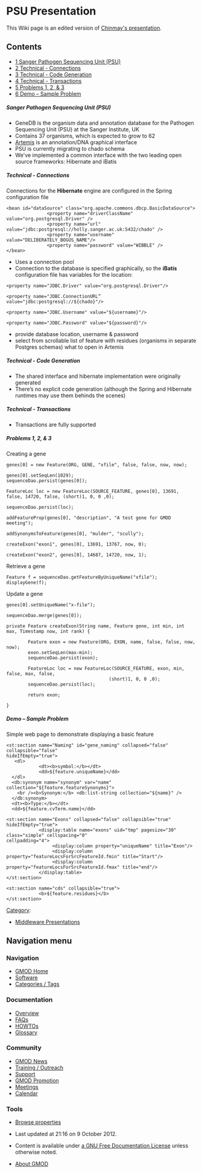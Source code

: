 



<span id="top"></span>




# <span dir="auto">PSU Presentation</span>









This Wiki page is an edited version of
<a href="https://raw.githubusercontent.com/GMOD/gmod.github.io/main/mediawiki/images/5/56/PSU.pdf" class="internal"
title="PSU.pdf">Chinmay's presentation</a>.


## Contents



- [<span class="tocnumber">1</span> <span class="toctext">Sanger
  Pathogen Sequencing Unit
  (PSU)</span>](#Sanger_Pathogen_Sequencing_Unit_.28PSU.29)
- [<span class="tocnumber">2</span> <span class="toctext">Technical -
  Connections</span>](#Technical_-_Connections)
- [<span class="tocnumber">3</span> <span class="toctext">Technical -
  Code Generation</span>](#Technical_-_Code_Generation)
- [<span class="tocnumber">4</span> <span class="toctext">Technical -
  Transactions</span>](#Technical_-_Transactions)
- [<span class="tocnumber">5</span> <span class="toctext">Problems 1, 2,
  & 3</span>](#Problems_1.2C_2.2C_.26_3)
- [<span class="tocnumber">6</span> <span class="toctext">Demo – Sample
  Problem</span>](#Demo_.E2.80.93_Sample_Problem)



##### <span id="Sanger_Pathogen_Sequencing_Unit_.28PSU.29" class="mw-headline">Sanger Pathogen Sequencing Unit (PSU)</span>

- GeneDB is the organism data and annotation database for the Pathogen
  Sequencing Unit (PSU) at the Sanger Institute, UK
- Contains 37 organisms, which is expected to grow to 62
- [Artemis](Artemis "Artemis") is an annotation/DNA graphical interface
- PSU is currently migrating to chado schema
- We've implemented a common interface with the two leading open source
  frameworks: Hibernate and iBatis

##### <span id="Technical_-_Connections" class="mw-headline">Technical - Connections</span>

Connections for the **Hibernate** engine are configured in the Spring
configuration file


``` de1
<bean id="dataSource" class="org.apache.commons.dbcp.BasicDataSource">
               <property name="driverClassName" value="org.postgresql.Driver" />
               <property name="url" value="jdbc:postgresql://holly.sanger.ac.uk:5432/chado" />
               <property name="username" value="DELIBERATELY_BOGUS_NAME"/>
               <property name="password" value="WIBBLE" />
</bean>
```


- Uses a connection pool
- Connection to the database is specified graphically, so the **iBatis**
  configuration file has variables for the location:


``` de1
<property name="JDBC.Driver" value="org.postgresql.Driver"/>
 
<property name="JDBC.ConnectionURL” value="jdbc:postgresql://${chado}"/>
 
<property name="JDBC.Username" value="${username}"/>
 
<property name="JDBC.Password" value="${password}"/>
```


- provide database location, username & password
- select from scrollable list of feature with residues (organisms in
  separate Postgres schemas) what to open in Artemis

##### <span id="Technical_-_Code_Generation" class="mw-headline">Technical - Code Generation</span>

- The shared interface and hibernate implementation were originally
  generated
- There’s no explicit code generation (although the Spring and Hibernate
  runtimes may use them behinds the scenes)

##### <span id="Technical_-_Transactions" class="mw-headline">Technical - Transactions</span>

- Transactions are fully supported

##### <span id="Problems_1.2C_2.2C_.26_3" class="mw-headline">Problems 1, 2, & 3</span>

Creating a gene


``` de1
genes[0] = new Feature(ORG, GENE, "xfile", false, false, now, now);
 
genes[0].setSeqLen(1029);
sequenceDao.persist(genes[0]);
 
FeatureLoc loc = new FeatureLoc(SOURCE_FEATURE, genes[0], 13691, false, 14720, false, (short)1, 0, 0 ,0);
 
sequenceDao.persist(loc);
 
addFeatureProp(genes[0], "description", "A test gene for GMOD meeting");
 
addSynonymsToFeature(genes[0], "mulder", "scully");
 
createExon("exon1", genes[0], 13691, 13767, now, 0);
 
createExon("exon2", genes[0], 14687, 14720, now, 1);
```


Retrieve a gene


``` de1
Feature f = sequenceDao.getFeatureByUniqueName("xfile");
displayGene(f);
```


Update a gene


``` de1
genes[0].setUniqueName("x-file");
 
sequenceDao.merge(genes[0]);
```


  


``` de1
private Feature createExon(String name, Feature gene, int min, int max, Timestamp now, int rank) {
 
        Feature exon = new Feature(ORG, EXON, name, false, false, now, now);
        exon.setSeqLen(max-min);
        sequenceDao.persist(exon);
 
        FeatureLoc loc = new FeatureLoc(SOURCE_FEATURE, exon, min, false, max, false,
                                      (short)1, 0, 0 ,0);
        sequenceDao.persist(loc);
 
        return exon;
 
}
```


##### <span id="Demo_.E2.80.93_Sample_Problem" class="mw-headline">Demo – Sample Problem</span>

Simple web page to demonstrate displaying a basic feature


``` de1
<st:section name="Naming" id="gene_naming" collapsed="false" collapsible="false"
hideIfEmpty="true">
   <dl>
            <dt><b>symbol:</b></dt>
            <dd>${feature.uniqueName}</dd>
  </dl>
  <db:synonym name="synonym" var="name" collection="${feature.featureSynonyms}">
    <br /><b>Synonym:</b> <db:list-string collection="${name}" />
  </db:synonym>
  <dt><b>Type:</b></dt>
  <dd>${feature.cvTerm.name}</dd>
 
<st:section name="Exons" collapsed="false" collapsible="true" hideIfEmpty="true">
            <display:table name="exons" uid="tmp" pagesize="30" class="simple" cellspacing="0"
cellpadding="4">
                 <display:column property="uniqueName" title="Exon"/>
                 <display:column property="featureLocsForSrcFeatureId.fmin" title="Start"/>
                 <display:column property="featureLocsForSrcFeatureId.fmax" title="end"/>
            </display:table>
</st:section>
 
<st:section name="cds" collapsible="true">
            <b>${feature.residues}</b>
</st:section>
```





[Category](Special%3ACategories "Special%3ACategories"):

- [Middleware
  Presentations](Category%3AMiddleware_Presentations "Category%3AMiddleware Presentations")






## Navigation menu






### 



<a href="Main_Page"
style="background-image: url(../images/GMOD-cogs.png);"
title="Visit the main page"></a>


### Navigation



- <span id="n-GMOD-Home">[GMOD Home](Main_Page)</span>
- <span id="n-Software">[Software](GMOD_Components)</span>
- <span id="n-Categories-.2F-Tags">[Categories /
  Tags](Categories)</span>




### Documentation



- <span id="n-Overview">[Overview](Overview)</span>
- <span id="n-FAQs">[FAQs](Category%3AFAQ)</span>
- <span id="n-HOWTOs">[HOWTOs](Category%3AHOWTO)</span>
- <span id="n-Glossary">[Glossary](Glossary)</span>




### Community



- <span id="n-GMOD-News">[GMOD News](GMOD_News)</span>
- <span id="n-Training-.2F-Outreach">[Training /
  Outreach](Training_and_Outreach)</span>
- <span id="n-Support">[Support](Support)</span>
- <span id="n-GMOD-Promotion">[GMOD Promotion](GMOD_Promotion)</span>
- <span id="n-Meetings">[Meetings](Meetings)</span>
- <span id="n-Calendar">[Calendar](Calendar)</span>




### Tools

- <span id="t-smwbrowselink"><a href="Special%3ABrowse/PSU_Presentation" rel="smw-browse">Browse
  properties</a></span>



- <span id="footer-info-lastmod">Last updated at 21:16 on 9 October
  2012.</span>
<!-- - <span id="footer-info-viewcount">19,221 page views.</span> -->
- <span id="footer-info-copyright">Content is available under
  <a href="http://www.gnu.org/licenses/fdl-1.3.html" class="external"
  rel="nofollow">a GNU Free Documentation License</a> unless otherwise
  noted.</span>

<!-- -->

- <span id="footer-places-about">[About
  GMOD](GMOD%3AAbout "GMOD%3AAbout")</span>

<!-- -->




